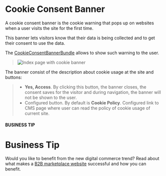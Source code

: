 <!-- meta: description = Cookie consent banner usage -->

<a id="frontstore-guide-cookie-banner"></a>

# Cookie Consent Banner

A cookie consent banner is the cookie warning that pops up on websites when a user visits the site for the first time.

This banner lets visitors know that their data is being collected and to get their consent to use the data.

The [CookieConsentBannerBundle](../../../bundles/commerce/CookieConsentBundle/index.md#bundle-docs-commerce-cookie-consent-bundle) allows to show such warning to the user.

> ![Index page with cookie banner](user/img/storefront/cookie-banner/cookie-banner-index.png)

The banner consist of the description about cookie usage at the site and buttons:

> - **Yes, Access**. By clicking this button, the banner closes, the consent saves for the visitor and during navigation, the banner will not be shown to the user.
> - Configured button. By default is **Cookie Policy**. Configured link to CMS page where user can read the policy of cookie usage of current site.
<!-- finish -->

#### BUSINESS TIP
# Business Tip

Would you like to benefit from the new digital commerce trend? Read about what makes a <a href="https://oroinc.com/oromarketplace/b2b-marketplace/" target="_blank">B2B marketplace website</a> successful and how you can benefit.

<!-- fa-bars = fa-navicon -->
<!-- Ic Tiles is used as Set As Default in saved views, and as tiles in display layout options -->
<!-- IcPencil refers to Rename in Commerce and Inline Editing in CRM -->
<!-- Check mark in the square. -->
<!-- SortDesc is also used as drop-down arrow -->
<!-- Frontend -->
